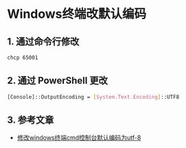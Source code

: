 
# Windows终端改默认编码

## 1. 通过命令行修改

```bash
chcp 65001
```

## 2. 通过 PowerShell 更改

```bash
[Console]::OutputEncoding = [System.Text.Encoding]::UTF8
```

## 3. 参考文章

- [修改windows终端cmd控制台默认编码为utf-8](https://www.cnblogs.com/luckyang/p/18269484)
